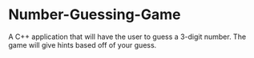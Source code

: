 # Number-Guessing-Game
A C++ application that will have the user to guess a 3-digit number. The game will give hints based off of your guess. 
